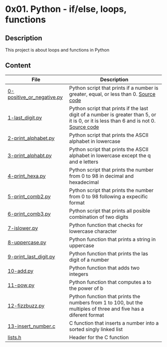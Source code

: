 # 0x01. Python - if/else, loops, functions

## Description

This project is about loops and functions in Python

## Content

|File|Description|
|----|---|
| [0-positive_or_negative.py](./0-positive_or_negative.py) | Python script that prints if a number is greater, equal, or less than 0. [Source code](https://github.com/holbertonschool/0x01.py/blob/master/0-positive_or_negative_py)|
|[1-last_digit.py](./1-last_digit.py)| Python script that prints if the last digit of a number is greater than 5, or it is 0, or it is less than 6 and is not 0. [Source code](https://github.com/holbertonschool/0x01.py/blob/master/1-last_digit_py)|
|[2-print_alphabet.py](./2-print_alphabet.py)| Python script that prints the ASCII alphabet in lowercase |
|[3-print_alphabt.py](./3-print_alphabt.py)| Python script that prints the ASCII alphabet in lowercase except the q and e letters |
|[4-print_hexa.py](./4-print_hexa.py)| Python script that prints the number from 0 to 98 in decimal and hexadecimal |
|[5-print_comb2.py](./5-print_comb2.py)| Python script that prints the number from 0 to 98 following a expecific format |
|[6-print_comb3.py](./6-print_comb3.py)| Python script that prints all posible combination of two digits |
|[7-islower.py](./7-islower.py)| Python function that checks for lowercase character |
|[8-uppercase.py](./8-uppercase.py)| Python function that prints a string in uppercase|
|[9-print_last_digit.py](./9-print_last_digit.py)| Python function that prints the las digit of a number |
|[10-add.py](./10-add.py)| Python function that adds two integers|
|[11-pow.py](./11-pow.py)| Python function that computes a to the power of b|
|[12-fizzbuzz.py](./12-fizzbuzz.py)| Python function that prints the numbers from 1 to 100, but the multiples of three and five has a diferent format|
|[13-insert_number.c](./13-insert_number.c)| C function that inserts a number into a sorted singly linked list |
|[lists.h](./lists.h)| Header for the C function |
